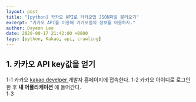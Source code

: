 ```yaml
---
layout: post
title: "[python] 카카오 API로 카카오맵 JSON파일 불러오기"
excerpt: "카카오 API를 이용해 카카오맵의 정보를 이용하자."
author: Dayeon Lee
date: 2020-09-17 21:42:00 +0800
tags: [python, Kakao, api, crawling]
---
```


## 1. 카카오 API key값을 얻기 

1-1 카카오 [kakao develper ](https://developers.kakao.com/) 개발자 홈페이지에 접속한다. 
1-2 카카오 아이디로 로그인한 후 **내 어플리케이션** 에 들어간다.  
1-3 
